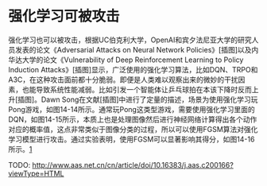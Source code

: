 

<!--
 * @version:
 * @Author:  StevenJokess（蔡舒起） https://github.com/StevenJokess
 * @Date: 2023-09-22 21:27:29
 * @LastEditors:  StevenJokess（蔡舒起） https://github.com/StevenJokess
 * @LastEditTime: 2023-10-13 03:37:20
 * @Description:
 * @Help me: make friends by a867907127@gmail.com and help me get some “foreign” things or service I need in life; 如有帮助，请资助，失业3年了。![支付宝收款码](https://github.com/StevenJokess/d2rl/blob/master/img/%E6%94%B6.jpg)
 * @TODO::
 * @Reference:
-->
# 强化学习可被攻击

强化学习也可以被攻击，根据UC伯克利大学，OpenAI和宾夕法尼亚大学的研究人员发表的论文《Adversarial Attacks on Neural Network Policies》[插图]以及内华达大学的论文《Vulnerability of Deep Reinforcement Learning to Policy Induction Attacks》[插图]显示，广泛使用的强化学习算法，比如DQN、TRPO和A3C，在这种攻击面前都十分脆弱。即便是人类难以观察出来的微妙的干扰因素，也能导致系统性能减弱。比如引发一个智能体让乒乓球拍在本该下降时反而上升[插图]。Dawn Song在文献[插图]中进行了定量的描述，场景为使用强化学习玩Pong游戏，如图14-14所示。通常玩Pong这类型游戏，需要使用强化学习里面的DQN，如图14-15所示，本质上也是处理图像然后进行神经网络计算得出各个动作对应的概率值，这点非常类似于图像分类的过程，所以可以使用FGSM算法对强化学习模型进行攻击。通过实验表明，使用FGSM可以显著影响其得分，如图14-16所示。[1]

[1]: https://weread.qq.com/web/reader/4b732a405e2f7e4b71870b4k43e327b025143ec517d680b
TODO: http://www.aas.net.cn/cn/article/doi/10.16383/j.aas.c200166?viewType=HTML
